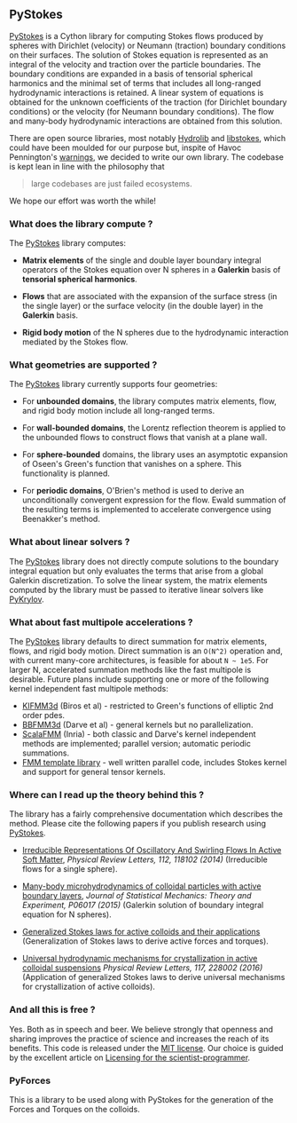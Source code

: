 ## PyStokes 

[PyStokes](https://gitlab.com/rajeshrinet/pystokes) is a Cython library for computing Stokes flows produced by spheres with Dirichlet (velocity) or Neumann (traction) boundary conditions on their surfaces. The solution of Stokes equation is represented as an integral of the velocity and traction over the particle boundaries. The boundary conditions are expanded in a basis of tensorial spherical harmonics and the minimal set of terms that includes all long-ranged hydrodynamic interactions is retained. A linear system of equations is obtained for the unknown coefficients of the traction (for Dirichlet boundary conditions) or the velocity (for Neumann  boundary conditions). The flow and many-body hydrodynamic interactions are obtained from this solution. 

There are open source libraries, most notably [Hydrolib](http://dirac.cnrs-orleans.fr/plone/software/hydrolib) and [libstokes](https://github.com/kichiki/libstokes), which could have been moulded for our purpose but, inspite of Havoc Pennington's [warnings](http://www106.pair.com/rhp/hacking.html), we decided to write our own library. The codebase is kept lean in line with the philosophy that 

>large codebases are just failed ecosystems. 

We hope our effort was worth the while!

### What does the library compute ? 

The [PyStokes](https://gitlab.com/rajeshrinet/pystokes) library computes:

* **Matrix elements** of the single and double layer boundary integral operators of the Stokes equation over N spheres in a **Galerkin** basis of **tensorial spherical harmonics**. 

* **Flows** that are associated with the expansion of the surface stress (in the single layer) or the surface velocity (in the double layer) in the **Galerkin** basis.

* **Rigid body motion** of the N spheres due to the hydrodynamic interaction mediated by the Stokes flow. 

### What geometries are supported ? 

The [PyStokes](https://gitlab.com/rajeshrinet/pystokes) library currently supports four geometries:

* For **unbounded domains**, the library computes matrix elements, flow, and rigid body motion include all long-ranged terms.

* For **wall-bounded domains**, the Lorentz reflection theorem is applied to the unbounded flows to construct flows that vanish at a plane wall. 

* For **sphere-bounded** domains, the library uses an asymptotic expansion of Oseen's Green's function that vanishes on a sphere. This functionality is planned. 

* For **periodic domains**, O'Brien's method is used to derive an unconditionally convergent expression for the flow. Ewald summation of the resulting terms is implemented to accelerate convergence using Beenakker's method.


###  What about linear solvers ? 

The [PyStokes](https://gitlab.com/rajeshrinet/pystokes) library does not directly compute solutions to the boundary integral equation but only evaluates the terms that arise from a global Galerkin discretization. To solve the linear system, the matrix elements
computed by the library must be passed to iterative linear solvers like [PyKrylov](https://github.com/dpo/pykrylov).

### What about fast multipole accelerations ? 

The [PyStokes](https://gitlab.com/rajeshrinet/pystokes) library defaults to direct summation for matrix elements, flows, and rigid body motion. Direct summation is an ``O(N^2)`` operation and, with current many-core architectures, is feasible for about ``N ~ 1e5``. For larger N, accelerated summation methods like the fast multipole is desirable. Future plans include  supporting one or more of the following kernel independent fast multipole methods:

* [KIFMM3d](http://www.mrl.nyu.edu/~harper/kifmm3d/documentation/publications.html) (Biros et al) - restricted to Green's functions of elliptic 2nd order pdes.
* [BBFMM3d](https://github.com/ruoxi-wang/BBFMM3D) (Darve et al) - general kernels but no parallelization.
* [ScalaFMM](http://scalfmm-public.gforge.inria.fr/doc/) (Inria) - both classic and Darve's kernel independent methods are implemented; parallel version; automatic periodic summations.
*  [FMM template library](https://github.com/ccecka/fmmtl) - well written parallel code, includes Stokes kernel and support for general tensor kernels.

### Where can I read up the theory behind this ? 

The library has a fairly comprehensive documentation which describes the method. Please cite the following papers if you publish research using [PyStokes](https://gitlab.com/rajeshrinet/pystokes).

* [Irreducible Representations Of Oscillatory And Swirling Flows In Active Soft Matter](http://journals.aps.org/prl/abstract/10.1103/PhysRevLett.112.118102), *Physical Review Letters, 112, 118102 (2014)* (Irreducible flows for a single sphere).

* [Many-body microhydrodynamics of colloidal particles with active boundary layers](https://iopscience.iop.org/1742-5468/2015/6/P06017), *Journal of Statistical Mechanics: Theory and Experiment, P06017 (2015)* (Galerkin solution of boundary integral equation for N spheres).

* [Generalized Stokes laws for active colloids and their applications](http://arxiv.org/abs/1603.05735) (Generalization of Stokes laws to derive active forces and torques).

* [Universal hydrodynamic mechanisms for crystallization in active colloidal suspensions](https://doi.org/10.1103/PhysRevLett.117.228002) *Physical Review Letters, 117, 228002 (2016)* (Application of generalized Stokes laws to derive universal mechanisms for crystallization of active colloids). 


### And all this is free ? 

Yes. Both as in speech and beer. We believe strongly that openness and sharing improves the practice of science and increases the reach of its benefits. This code is released under the [MIT license](http://opensource.org/licenses/MIT). Our choice is guided by the excellent article on [Licensing for the scientist-programmer](http://www.ploscompbiol.org/article/info%3Adoi%2F10.1371%2Fjournal.pcbi.1002598). 


### PyForces

This is a library to be used along with PyStokes for the generation of the Forces and Torques on the colloids.
